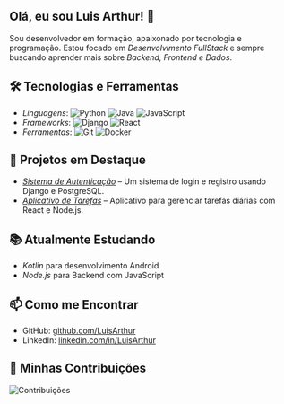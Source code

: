 ## Olá, eu sou Luis Arthur! 👋

Sou desenvolvedor em formação, apaixonado por tecnologia e programação. Estou focado em *Desenvolvimento FullStack* e sempre buscando aprender mais sobre *Backend, Frontend e Dados*.

## 🛠 Tecnologias e Ferramentas
- *Linguagens*: ![Python](https://img.shields.io/badge/Python-3776AB?style=flat&logo=python&logoColor=white) ![Java](https://img.shields.io/badge/Java-007396?style=flat&logo=java&logoColor=white) ![JavaScript](https://img.shields.io/badge/JavaScript-F7DF1E?style=flat&logo=javascript&logoColor=black)
- *Frameworks*: ![Django](https://img.shields.io/badge/Django-092E20?style=flat&logo=django&logoColor=white) ![React](https://img.shields.io/badge/React-20232A?style=flat&logo=react&logoColor=61DAFB)
- *Ferramentas*: ![Git](https://img.shields.io/badge/Git-F05032?style=flat&logo=git&logoColor=white) ![Docker](https://img.shields.io/badge/Docker-2496ED?style=flat&logo=docker&logoColor=white)

## 🌟 Projetos em Destaque
- [*Sistema de Autenticação*](https://github.com/LuisArthur/SistemaAutenticacao) – Um sistema de login e registro usando Django e PostgreSQL.
- [*Aplicativo de Tarefas*](https://github.com/LuisArthur/TodoApp) – Aplicativo para gerenciar tarefas diárias com React e Node.js.

## 📚 Atualmente Estudando
- *Kotlin* para desenvolvimento Android
- *Node.js* para Backend com JavaScript

## 📫 Como me Encontrar
- GitHub: [github.com/LuisArthur](https://github.com/LuisArthur)
- LinkedIn: [linkedin.com/in/LuisArthur](https://www.linkedin.com/in/LuisArthur/)

## 🚀 Minhas Contribuições
![Contribuições](https://github-readme-stats.vercel.app/api?username=LuisArthur&show_icons=true&theme=radical)
